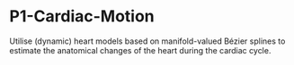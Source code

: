 # P1-Cardiac-Motion
Utilise (dynamic) heart models based on manifold-valued Bézier splines to estimate the anatomical changes of the heart during the cardiac cycle.
